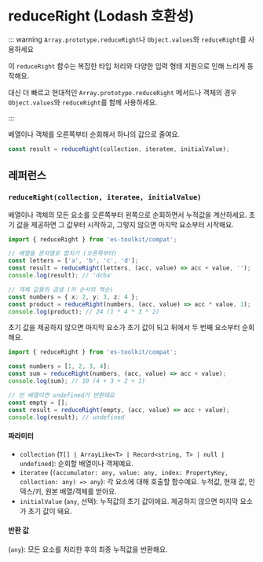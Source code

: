 # reduceRight (Lodash 호환성)

::: warning `Array.prototype.reduceRight`나 `Object.values`와 `reduceRight`를 사용하세요

이 `reduceRight` 함수는 복잡한 타입 처리와 다양한 입력 형태 지원으로 인해 느리게 동작해요.

대신 더 빠르고 현대적인 `Array.prototype.reduceRight` 메서드나 객체의 경우 `Object.values`와 `reduceRight`를 함께 사용하세요.

:::

배열이나 객체를 오른쪽부터 순회해서 하나의 값으로 줄여요.

```typescript
const result = reduceRight(collection, iteratee, initialValue);
```

## 레퍼런스

### `reduceRight(collection, iteratee, initialValue)`

배열이나 객체의 모든 요소를 오른쪽부터 왼쪽으로 순회하면서 누적값을 계산하세요. 초기 값을 제공하면 그 값부터 시작하고, 그렇지 않으면 마지막 요소부터 시작해요.

```typescript
import { reduceRight } from 'es-toolkit/compat';

// 배열을 문자열로 합치기 (오른쪽부터)
const letters = ['a', 'b', 'c', 'd'];
const result = reduceRight(letters, (acc, value) => acc + value, '');
console.log(result); // 'dcba'

// 객체 값들의 곱셈 (키 순서의 역순)
const numbers = { x: 2, y: 3, z: 4 };
const product = reduceRight(numbers, (acc, value) => acc * value, 1);
console.log(product); // 24 (1 * 4 * 3 * 2)
```

초기 값을 제공하지 않으면 마지막 요소가 초기 값이 되고 뒤에서 두 번째 요소부터 순회해요.

```typescript
import { reduceRight } from 'es-toolkit/compat';

const numbers = [1, 2, 3, 4];
const sum = reduceRight(numbers, (acc, value) => acc + value);
console.log(sum); // 10 (4 + 3 + 2 + 1)

// 빈 배열이면 undefined가 반환돼요
const empty = [];
const result = reduceRight(empty, (acc, value) => acc + value);
console.log(result); // undefined
```

#### 파라미터

- `collection` (`T[] | ArrayLike<T> | Record<string, T> | null | undefined`): 순회할 배열이나 객체예요.
- `iteratee` (`(accumulator: any, value: any, index: PropertyKey, collection: any) => any`): 각 요소에 대해 호출할 함수예요. 누적값, 현재 값, 인덱스/키, 원본 배열/객체를 받아요.
- `initialValue` (`any`, 선택): 누적값의 초기 값이에요. 제공하지 않으면 마지막 요소가 초기 값이 돼요.

#### 반환 값

(`any`): 모든 요소를 처리한 후의 최종 누적값을 반환해요.
